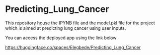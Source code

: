# Predicting_Lung_Cancer

This repository house the IPYNB file and the model.pkl file for the project which is aimed at predicting lung cancer using user inputs.

You can access the deployed app using the link below

https://huggingface.co/spaces/Elegbede/Predicting_Lung_Cancer
